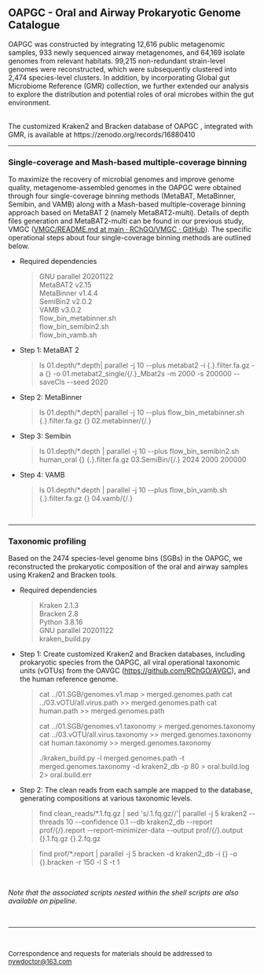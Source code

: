 ## OAPGC -  Oral and Airway Prokaryotic Genome Catalogue

OAPGC was constructed by integrating 12,616 public metagenomic samples, 933 newly sequenced airway metagenomes, and 64,169 isolate genomes from relevant habitats. 99,215 non-redundant strain-level genomes were reconstructed, which were subsequently clustered into 2,474 species-level clusters. In addition, by incorporating Global gut Microbiome Reference (GMR) collection, we further extended our analysis to explore the distribution and potential roles of oral microbes within the gut environment.</font>

<br>
The customized Kraken2 and Bracken database of OAPGC , integrated with GMR, is available at  https://zenodo.org/records/16880410
<br>

------

### Single-coverage and Mash-based multiple-coverage binning

To maximize the recovery of microbial genomes and improve genome quality, metagenome-assembled genomes in the OAPGC were obtained through four single-coverage binning methods (MetaBAT, MetaBinner, Semibin, and VAMB) along with a Mash-based multiple-coverage binning  approach based on MetaBAT 2 (namely MetaBAT2-multi). Details of depth files generation and MetaBAT2-multi can be found in our previous study,  VMGC ([VMGC/README.md at main · RChGO/VMGC · GitHub](https://github.com/RChGO/VMGC/blob/main/README.md)). The specific operational steps about four single-coverage binning methods are outlined below.

- Required dependencies

  > GNU parallel 20201122<br>
  > MetaBAT2 v2.15<br>
  > MetaBinner v1.4.4<br>
  > SemiBin2 v2.0.2<br>
  > VAMB v3.0.2<br>
  > flow_bin_metabinner.sh<br>
  > flow_bin_semibin2.sh<br>
  > flow_bin_vamb.sh<br>

- Step 1: MetaBAT 2

  > ls 01.depth/*.depth| parallel  -j 10 --plus metabat2 -i {.}.filter.fa.gz -a {} -o 01.metabat2_single/{/.}_Mbat2s -m 2000 -s 200000 --saveCls --seed 2020

- Step 2: MetaBinner

  > ls 01.depth/*.depth| parallel -j 10 --plus flow_bin_metabinner.sh {.}.filter.fa.gz {} 02.metabinner/{/.}

- Step 3:  Semibin

  > ls 01.depth/*.depth | parallel -j 10  --plus flow_bin_semibin2.sh human_oral {} {.}.filter.fa.gz 03.SemiBin/{/.} 2024 2000 200000 

- Step 4: VAMB

  > ls 01.depth/*.depth | parallel -j 10 --plus flow_bin_vamb.sh  {.}.filter.fa.gz  {}  04.vamb/{/.} 
  >
  > <br>

------

### Taxonomic profiling

Based on the 2474 species-level genome bins (SGBs) in the OAPGC, we reconstructed the prokaryotic composition of the oral and airway samples using Kraken2 and Bracken tools.

- Required dependencies

  > Kraken 2.1.3<br>
  > Bracken 2.8<br>
  > Python 3.8.16<br>
  > GNU parallel 20201122<br>
  > kraken_build.py<br>

- Step 1: Create customized Kraken2 and Bracken databases, including  prokaryotic species from the OAPGC, all viral operational taxonomic units (vOTUs) from the OAVGC (https://github.com/RChGO/AVGC), and the human reference genome.

  > cat ../01.SGB/genomes.v1.map  > merged.genomes.path
  > cat ../03.vOTU/all.virus.path >> merged.genomes.path 
  > cat human.path >> merged.genomes.path 
  >
  > cat ../01.SGB/genomes.v1.taxonomy  > merged.genomes.taxonomy
  > cat ../03.vOTU/all.virus.taxonomy >> merged.genomes.taxonomy 
  > cat human.taxonomy >> merged.genomes.taxonomy 
  >
  > ./kraken_build.py -l merged.genomes.path -t merged.genomes.taxonomy -d kraken2_db -p 80 > oral.build.log 2> oral.build.err<br>

- Step 2: The clean reads from each sample are mapped to the database, generating compositions at various taxonomic levels.

  > find clean_reads/*.1.fq.gz | sed 's/.1.fq.gz//'| parallel -j 5 kraken2 --threads 10 --confidence 0.1 --db kraken2_db --report prof/{/}.report --report-minimizer-data --output prof/{/}.output {}.1.fq.gz {}.2.fq.gz

  > find prof/*.report | parallel -j 5 bracken -d kraken2_db -i {} -o {}.bracken -r 150 -l S -t 1

<br>

*Note that the associated scripts nested within the shell scripts are also available on pipeline.*

<br>

------

<br>

<font size=2> Correspondence and requests for materials should be addressed to nywdoctor@163.com </font>

